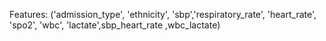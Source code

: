Features:
('admission_type', 'ethnicity', 'sbp','respiratory_rate', 
'heart_rate', 'spo2', 'wbc', 'lactate',sbp_heart_rate ,wbc_lactate)
